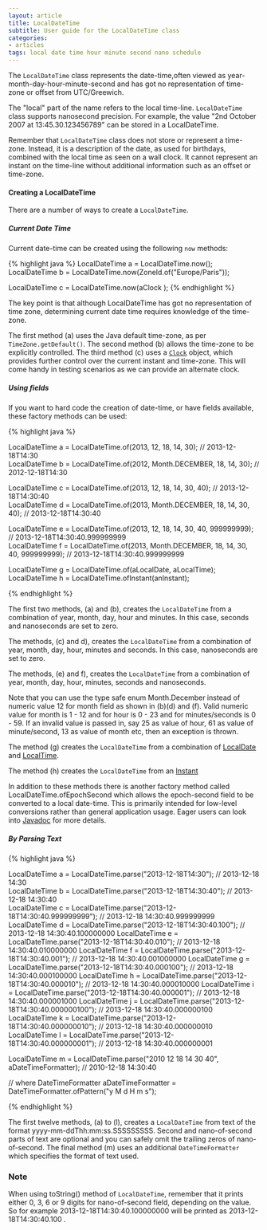 ```yaml
---
layout: article
title: LocalDateTime
subtitle: User guide for the LocalDateTime class
categories:
- articles
tags: local date time hour minute second nano schedule
---
```


The `LocalDateTime` class represents the date-time,often viewed as year-month-day-hour-minute-second and has got no representation of time-zone or offset from UTC/Greewich. 

The "local" part of the name refers to the local time-line. `LocalDateTime` class supports nanosecond precision. For example, the value "2nd October 2007 at 13:45.30.123456789" can be stored in a LocalDateTime.

Remember that `LocalDateTime` class does not store or represent a time-zone. Instead, it is a description of the date, as used for birthdays, combined with the local time as seen on a wall clock. It cannot represent an instant on the time-line without additional information such as an offset or time-zone.

#### Creating a LocalDateTime

There are a number of ways to create a `LocalDateTime`.

##### Current Date Time

Current date-time can be created using the following `now` methods:

{% highlight java %}
LocalDateTime a = LocalDateTime.now();
LocalDateTime b = LocalDateTime.now(ZoneId.of("Europe/Paris"));
	
LocalDateTime c = LocalDateTime.now(aClock );
{% endhighlight %}

The key point is that although LocalDateTime has got no representation of time zone, determining current date time requires knowledge of the time-zone.

The first method (a) uses the Java default time-zone, as per `TimeZone.getDefault()`.
The second method (b) allows the time-zone to be explicitly controlled.
The third method (c) uses a [`Clock`](clock.html) object, which provides further control over the current instant and time-zone. This will come handy in testing scenarios as we can provide an alternate clock. 

##### Using fields

If you want to hard code the creation of date-time, or have fields available, these factory
methods can be used:

{% highlight java %}

LocalDateTime a = LocalDateTime.of(2013, 12, 18, 14, 30);                            // 2013-12-18T14:30                 
LocalDateTime b = LocalDateTime.of(2012, Month.DECEMBER, 18, 14, 30);                // 2012-12-18T14:30                 
                                                                                                                         
LocalDateTime c = LocalDateTime.of(2013, 12, 18, 14, 30, 40);                        // 2013-12-18T14:30:40              
LocalDateTime d = LocalDateTime.of(2013, Month.DECEMBER, 18, 14, 30, 40);            // 2013-12-18T14:30:40              
                                                                                                                         
LocalDateTime e = LocalDateTime.of(2013, 12, 18, 14, 30, 40, 999999999);             // 2013-12-18T14:30:40.999999999    
LocalDateTime f = LocalDateTime.of(2013, Month.DECEMBER, 18, 14, 30, 40, 999999999); // 2013-12-18T14:30:40.999999999    
                                                                                                                         
LocalDateTime g = LocalDateTime.of(aLocalDate, aLocalTime);                                                              
LocalDateTime h = LocalDateTime.ofInstant(anInstant);
                                     
{% endhighlight %}

The first two methods, (a) and (b), creates the `LocalDateTime` from a combination of year, month, day, hour and minutes. In this case, seconds and nanoseconds are set to zero. 

The methods, (c) and d), creates the `LocalDateTime` from a combination of year, month, day, hour, minutes and seconds. In this case, nanoseconds are set to zero.

The methods, (e) and f), creates the `LocalDateTime` from a combination of year, month, day, hour, minutes, seconds and nanoseconds.

Note that you can use the type safe enum Month.December instead of numeric value 12 for month field as shown in  (b)(d) and (f).
Valid numeric value for month is 1 - 12 and for hour is 0 - 23 and for minutes/seconds is 0 - 59. If an invalid value is passed in, say 25 as value of hour, 61 as value of minute/second, 13 as value of month etc, then an exception is thrown. 

The method (g) creates the `LocalDateTime` from a combination of [LocalDate](local-date.html) and [LocalTime](local-time.html).

The method (h) creates the `LocalDateTime` from an [Instant](instant.html)

In addition to these methods there is another factory method called LocalDateTime.ofEpochSecond which allows the epoch-second field to be converted to a local date-time. This is primarily intended for low-level conversions rather than general application usage. Eager users can look into [Javadoc](http://threeten.github.com/threetenbp/apidocs) for more details. 

##### By Parsing Text

{% highlight java %}

LocalDateTime a = LocalDateTime.parse("2013-12-18T14:30");                        // 2013-12-18 14:30              
LocalDateTime b = LocalDateTime.parse("2013-12-18T14:30:40");                     // 2013-12-18 14:30:40           
LocalDateTime c = LocalDateTime.parse("2013-12-18T14:30:40.999999999");           // 2013-12-18 14:30:40.999999999 
LocalDateTime d = LocalDateTime.parse("2013-12-18T14:30:40.100");                 // 2013-12-18 14:30:40.100000000 
LocalDateTime e = LocalDateTime.parse("2013-12-18T14:30:40.010");                 // 2013-12-18 14:30:40.010000000 
LocalDateTime f = LocalDateTime.parse("2013-12-18T14:30:40.001");                 // 2013-12-18 14:30:40.001000000 
LocalDateTime g = LocalDateTime.parse("2013-12-18T14:30:40.000100");              // 2013-12-18 14:30:40.000100000 
LocalDateTime h = LocalDateTime.parse("2013-12-18T14:30:40.000010");              // 2013-12-18 14:30:40.000010000 
LocalDateTime i = LocalDateTime.parse("2013-12-18T14:30:40.000001");              // 2013-12-18 14:30:40.000001000 
LocalDateTime j = LocalDateTime.parse("2013-12-18T14:30:40.000000100");           // 2013-12-18 14:30:40.000000100 
LocalDateTime k = LocalDateTime.parse("2013-12-18T14:30:40.000000010");           // 2013-12-18 14:30:40.000000010 
LocalDateTime l = LocalDateTime.parse("2013-12-18T14:30:40.000000001");           // 2013-12-18 14:30:40.000000001 
 
                                        
LocalDateTime m = LocalDateTime.parse("2010 12 18 14 30 40", aDateTimeFormatter); // 2010-12-18 14:30:40    

// where DateTimeFormatter aDateTimeFormatter = DateTimeFormatter.ofPattern("y M d H m s");

{% endhighlight %}

The first twelve methods, (a) to (l), creates a `LocalDateTime` from text of the format yyyy-mm-ddThh:mm:ss.SSSSSSSSS. Second and nano-of-second parts of text are optional and you can safely omit the trailing zeros of nano-of-second.
The final method (m) uses an additional `DateTimeFormatter` which specifies the format of text used.

### Note
When using toString() method of `LocalDateTime`, remember that it prints either 0, 3, 6 or 9 digits for nano-of-second field, depending on the value. So for example 2013-12-18T14:30:40.100000000 will be printed as 2013-12-18T14:30:40.100 .